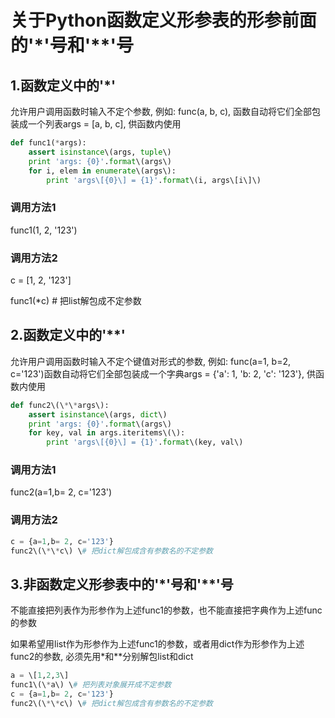 # 关于Python函数定义形参表的形参前面的'\*'号和'\*\*'号

## 1.函数定义中的'\*'

允许用户调用函数时输入不定个参数, 例如: func\(a, b, c\), 函数自动将它们全部包装成一个列表args = \[a, b, c\], 供函数内使用

``` python
def func1(*args):
    assert isinstance\(args, tuple\)
    print 'args: {0}'.format\(args\)
    for i, elem in enumerate\(args\):
        print 'args\[{0}\] = {1}'.format\(i, args\[i\]\)
```

### 调用方法1

func1\(1, 2, '123'\)

### 调用方法2

c = \[1, 2, '123'\]

func1\(\*c\) \# 把list解包成不定参数

## 2.函数定义中的'\*\*'

允许用户调用函数时输入不定个键值对形式的参数, 例如: func\(a=1, b=2, c='123'\)函数自动将它们全部包装成一个字典args = {'a': 1, 'b: 2, 'c': '123'}, 供函数内使用
``` python
def func2\(\*\*args\):
    assert isinstance\(args, dict\)
    print 'args: {0}'.format\(args\)
    for key, val in args.iteritems\(\):
        print 'args\[{0}\] = {1}'.format\(key, val\)
```

### 调用方法1

func2\(a=1,b= 2, c='123'\)

### 调用方法2
``` python
c = {a=1,b= 2, c='123'}
func2\(\*\*c\) \# 把dict解包成含有参数名的不定参数
```
## 3.非函数定义形参表中的'\*'号和'\*\*'号

不能直接把列表作为形参作为上述func1的参数，也不能直接把字典作为上述func的参数

如果希望用list作为形参作为上述func1的参数，或者用dict作为形参作为上述func2的参数, 必须先用\*和\*\*分别解包list和dict
``` python
a = \[1,2,3\]
func1\(\*a\) \# 把列表对象展开成不定参数
c = {a=1,b= 2, c='123'}
func2\(\*\*c\) \# 把dict解包成含有参数名的不定参数
```
